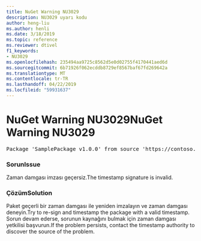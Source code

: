 ```yaml
---
title: NuGet Warning NU3029
description: NU3029 uyarı kodu
author: heng-liu
ms.author: henli
ms.date: 3/18/2019
ms.topic: reference
ms.reviewer: dtivel
f1_keywords:
- NU3029
ms.openlocfilehash: 235494aa9725c8562d5e0d02755f4170441aed6d
ms.sourcegitcommit: 6b71926f062ecddb8729ef8567baf67fd269642a
ms.translationtype: MT
ms.contentlocale: tr-TR
ms.lasthandoff: 04/22/2019
ms.locfileid: "59931637"
---
```

# <a name="nuget-warning-nu3029"></a><span data-ttu-id="0d558-103">NuGet Warning NU3029</span><span class="sxs-lookup"><span data-stu-id="0d558-103">NuGet Warning NU3029</span></span>

<pre>Package 'SamplePackage v1.0.0' from source 'https://contoso.com/index.json': The timestamp signature is invalid.</pre>

### <a name="issue"></a><span data-ttu-id="0d558-104">Sorun</span><span class="sxs-lookup"><span data-stu-id="0d558-104">Issue</span></span>

<span data-ttu-id="0d558-105">Zaman damgası imzası geçersiz.</span><span class="sxs-lookup"><span data-stu-id="0d558-105">The timestamp signature is invalid.</span></span>


### <a name="solution"></a><span data-ttu-id="0d558-106">Çözüm</span><span class="sxs-lookup"><span data-stu-id="0d558-106">Solution</span></span>

<span data-ttu-id="0d558-107">Paket geçerli bir zaman damgası ile yeniden imzalayın ve zaman damgası deneyin.</span><span class="sxs-lookup"><span data-stu-id="0d558-107">Try to re-sign and timestamp the package with a valid timestamp.</span></span> <span data-ttu-id="0d558-108">Sorun devam ederse, sorunun kaynağını bulmak için zaman damgası yetkilisi başvurun.</span><span class="sxs-lookup"><span data-stu-id="0d558-108">If the problem persists, contact the timestamp authority to discover the source of the problem.</span></span>